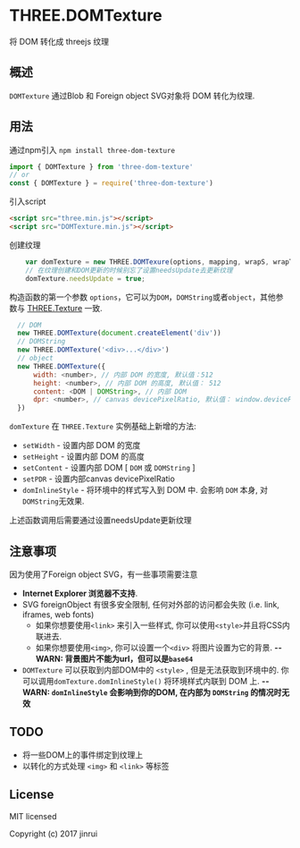 # THREE.DOMTexture
将 DOM 转化成 threejs 纹理
## 概述
```DOMTexture``` 通过Blob 和 Foreign object SVG对象将 DOM 转化为纹理.
## 用法
通过npm引入 ```npm install three-dom-texture```
```javascript
import { DOMTexture } from 'three-dom-texture'
// or
const { DOMTexture } = require('three-dom-texture')
```
引入script
```html
<script src="three.min.js"></script>
<script src="DOMTexture.min.js"></script>
```
创建纹理
```javascript
    var domTexture = new THREE.DOMTexure(options, mapping, wrapS, wrapT, magFilter, minFilter, format, type, anisotropy)
    // 在纹理创建和DOM更新的时候别忘了设置needsUpdate去更新纹理
    domTexture.needsUpdate = true;
```
构造函数的第一个参数 ```options```，它可以为```DOM```，```DOMString```或者```object```，其他参数与 [THREE.Texture](https://threejs.org/docs/index.html#api/textures/Texture) 一致.
```javascript
  // DOM
  new THREE.DOMTexture(document.createElement('div'))
  // DOMString
  new THREE.DOMTexture('<div>...</div>')
  // object
  new THREE.DOMTexture({
      width: <number>, // 内部 DOM 的宽度, 默认值：512
      height: <number>, // 内部 DOM 的高度, 默认值： 512
      content: <DOM | DOMString>, // 内部 DOM
      dpr: <number>, // canvas devicePixelRatio, 默认值： window.devicePixelRatio
  })
```

```domTexture``` 在 ```THREE.Texture``` 实例基础上新增的方法:
* ```setWidth``` - 设置内部 DOM 的宽度
* ```setHeight``` - 设置内部 DOM 的高度
* ```setContent``` -  设置内部 DOM [ ```DOM``` 或 ```DOMString``` ]
* ```setPDR``` - 设置内部canvas devicePixelRatio
* ```domInlineStyle``` - 将环境中的样式写入到 DOM 中. 会影响 ```DOM``` 本身, 对 ```DOMString```无效果.

上述函数调用后需要通过设置needsUpdate更新纹理

## 注意事项
因为使用了Foreign object SVG，有一些事项需要注意
* __Internet Explorer 浏览器不支持__.
* SVG foreignObject 有很多安全限制, 任何对外部的访问都会失败 (i.e. link, iframes, web fonts)
    - 如果你想要使用```<link>``` 来引入一些样式, 你可以使用```<style>```并且将CSS内联进去.
    - 如果你想要使用```<img>```, 你可以设置一个```<div>``` 将图片设置为它的背景. __--WARN: 背景图片不能为url，但可以是```base64```__
* ```DOMTexture``` 可以获取到内部DOM中的 ```<style>``` , 但是无法获取到环境中的. 你可以调用```domTexture.domInlineStyle()``` 将环境样式内联到 DOM 上. __--WARN: ```domInlineStyle``` 会影响到你的DOM, 在内部为 ```DOMString``` 的情况时无效__

## TODO
* 将一些DOM上的事件绑定到纹理上
* 以转化的方式处理 ```<img>``` 和 ```<link>``` 等标签

## License
MIT licensed

Copyright (c) 2017 jinrui
